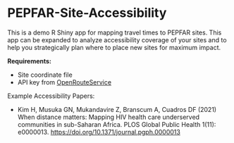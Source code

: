# PEPFAR-Site-Accessibility
This is a demo R Shiny app for mapping travel times to PEPFAR sites. This app can be expanded to analyze accessibility coverage of your sites and to help you strategically plan where to place new sites for maximum impact.  

**Requirements:**  
- Site coordinate file
- API key from [OpenRouteService](https://openrouteservice.org/)

Example Accessibility Papers: 
- Kim H, Musuka GN, Mukandavire Z, Branscum A, Cuadros DF (2021) When distance matters: Mapping HIV health care underserved communities in sub-Saharan Africa. PLOS Global Public Health 1(11): e0000013. https://doi.org/10.1371/journal.pgph.0000013

